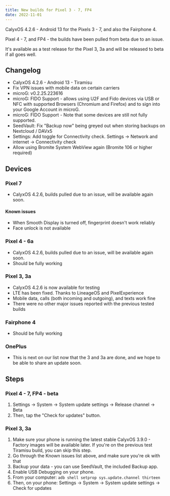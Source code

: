 ```yaml
---
title: New builds for Pixel 3 - 7, FP4
date: 2022-11-01
---
```


CalyxOS 4.2.6 - Android 13 for the Pixels 3 - 7, and also the Fairphone 4.

Pixel 4 - 7, and FP4 - the builds have been pulled from beta due to an issue.

It's available as a test release for the Pixel 3, 3a and will be released to beta if all goes well.

## Changelog
* CalyxOS 4.2.6 - Android 13 - Tiramisu
* Fix VPN issues with mobile data on certain carriers
* microG: v0.2.25.223616
* microG: FIDO Support - allows using U2F and Fido devices via USB or NFC with supported Browsers (Chromium and Firefox) and to sign into your Google Account in microG.
* microG: FIDO Support - Note that some devices are still not fully supported.
* SeedVault: Fix "Backup now" being greyed out when storing backups on Nextcloud / DAVx5
* Settings: Add toggle for Connectivity check. Settings -> Network and internet -> Connectivity check
* Allow using Bromite System WebView again (Bromite 106 or higher required)

## Devices

### Pixel 7
* CalyxOS 4.2.6, builds pulled due to an issue, will be available again soon.

#### Known issues
* When Smooth Display is turned off, fingerprint doesn't work reliably
* Face unlock is not available

### Pixel 4 - 6a
* CalyxOS 4.2.6, builds pulled due to an issue, will be available again soon.
* Should be fully working

### Pixel 3, 3a
* CalyxOS 4.2.6 is now available for testing
* LTE has been fixed. Thanks to LineageOS and PixelExperience
* Mobile data, calls (both incoming and outgoing), and texts work fine
* There were no other major issues reported with the previous tested builds

### Fairphone 4
* Should be fully working

### OnePlus
* This is next on our list now that the 3 and 3a are done, and we hope to be able to share an update soon.

## Steps
### Pixel 4 - 7, FP4 - beta
1. Settings -> System -> System update settings -> Release channel -> Beta
2. Then, tap the "Check for updates" button.

### Pixel 3, 3a
1. Make sure your phone is running the latest stable CalyxOS 3.9.0 - Factory images will be available later. If you're on the previous test Tiramisu build, you can skip this step.
2. Go through the Known issues list above, and make sure you're ok with that
3. Backup your data - you can use SeedVault, the included Backup app.
4. Enable USB Debugging on your phone.
5. From your computer: `adb shell setprop sys.update.channel thirteen`
6. Then, on your phone: Settings -> System -> System update settings -> Check for updates
